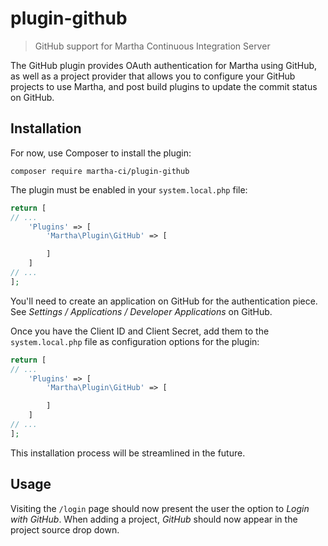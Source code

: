 # plugin-github

> GitHub support for Martha Continuous Integration Server

The GitHub plugin provides OAuth authentication for Martha using GitHub,
as well as a project provider that allows you to configure your GitHub
projects to use Martha, and post build plugins to update the commit
status on GitHub.

## Installation

For now, use Composer to install the plugin:

```
composer require martha-ci/plugin-github
```

The plugin must be enabled in your `system.local.php` file:

```php
return [
// ...
    'Plugins' => [
        'Martha\Plugin\GitHub' => [

        ]
    ]
// ...
];
```

You'll need to create an application on GitHub for the authentication
piece. See *Settings / Applications / Developer Applications* on GitHub.

Once you have the Client ID and Client Secret, add them to the
`system.local.php` file as configuration options for the plugin:

```php
return [
// ...
    'Plugins' => [
        'Martha\Plugin\GitHub' => [

        ]
    ]
// ...
];
```

This installation process will be streamlined in the future.

## Usage

Visiting the `/login` page should now present the user the option to
*Login with GitHub*. When adding a project, *GitHub* should now appear
in the project source drop down.
